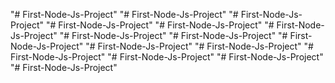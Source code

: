 "# First-Node-Js-Project" 
"# First-Node-Js-Project" 
"# First-Node-Js-Project" 
"# First-Node-Js-Project" 
"# First-Node-Js-Project" 
"# First-Node-Js-Project" 
"# First-Node-Js-Project" 
"# First-Node-Js-Project" 
"# First-Node-Js-Project" 
"# First-Node-Js-Project" 
"# First-Node-Js-Project" 
"# First-Node-Js-Project" 
"# First-Node-Js-Project" 
"# First-Node-Js-Project" 
"# First-Node-Js-Project" 
